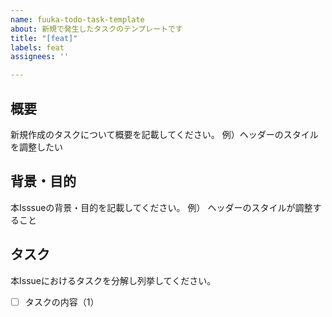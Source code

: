```yaml
---
name: fuuka-todo-task-template
about: 新規で発生したタスクのテンプレートです
title: "[feat]"
labels: feat
assignees: ''

---
```


## 概要
新規作成のタスクについて概要を記載してください。
例）ヘッダーのスタイルを調整したい

## 背景・目的
本Isssueの背景・目的を記載してください。
例） ヘッダーのスタイルが調整すること

## タスク
本Issueにおけるタスクを分解し列挙してください。
- [ ] タスクの内容（1）
